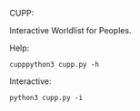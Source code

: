 CUPP:

Interactive Worldlist for Peoples.

Help:

	cupppython3 cupp.py -h 

Interactive:

    python3 cupp.py -i